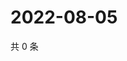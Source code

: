 # 2022-08-05

共 0 条

<!-- BEGIN WEIBO -->
<!-- 最后更新时间 Fri Aug 05 2022 00:25:33 GMT+0800 (China Standard Time) -->

<!-- END WEIBO -->
